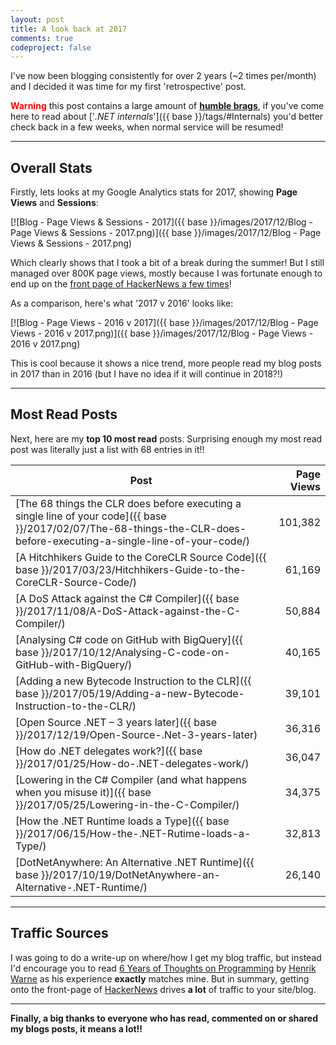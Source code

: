 ```yaml
---
layout: post
title: A look back at 2017
comments: true
codeproject: false
---
```


I've now been blogging consistently for over 2 years (~2 times per/month) and I decided it was time for my first 'retrospective' post. 

<strong style="color:red">Warning</strong> this post contains a large amount of [**humble brags**](https://www.urbandictionary.com/define.php?term=humblebrag), if you've come here to read about ['*.NET internals*']({{ base }}/tags/#Internals) you'd better check back in a few weeks, when normal service will be resumed!

----

## Overall Stats

Firstly, lets looks at my Google Analytics stats for 2017, showing **Page Views** and **Sessions**:

[![Blog - Page Views & Sessions - 2017]({{ base }}/images/2017/12/Blog - Page Views & Sessions - 2017.png)]({{ base }}/images/2017/12/Blog - Page Views & Sessions - 2017.png)

Which clearly shows that I took a bit of a break during the summer! But I still managed over 800K page views, mostly because I was fortunate enough to end up on the [front page of HackerNews a few times](https://hn.algolia.com/?query=mattwarren.org%2F2017&sort=byPopularity&prefix&page=0&dateRange=pastYear&type=story)!

As a comparison, here's what '2017 v 2016' looks like:

[![Blog - Page Views - 2016 v 2017]({{ base }}/images/2017/12/Blog - Page Views - 2016 v 2017.png)]({{ base }}/images/2017/12/Blog - Page Views - 2016 v 2017.png)

This is cool because it shows a nice trend, more people read my blog posts in 2017 than in 2016 (but I have no idea if it will continue in 2018?!)

----

## Most Read Posts

Next, here are my **top 10 most read** posts. Surprising enough my most read post was literally just a list with 68 entries in it!!

| Post | Page Views |
|------|-----------:|
| [The 68 things the CLR does before executing a single line of your code]({{ base }}/2017/02/07/The-68-things-the-CLR-does-before-executing-a-single-line-of-your-code/) | 101,382 |
| [A Hitchhikers Guide to the CoreCLR Source Code]({{ base }}/2017/03/23/Hitchhikers-Guide-to-the-CoreCLR-Source-Code/) | 61,169 |
| [A DoS Attack against the C# Compiler]({{ base }}/2017/11/08/A-DoS-Attack-against-the-C-Compiler/) | 50,884 |
| [Analysing C# code on GitHub with BigQuery]({{ base }}/2017/10/12/Analysing-C-code-on-GitHub-with-BigQuery/) | 40,165 |
| [Adding a new Bytecode Instruction to the CLR]({{ base }}/2017/05/19/Adding-a-new-Bytecode-Instruction-to-the-CLR/) | 39,101 |
| [Open Source .NET – 3 years later]({{ base }}/2017/12/19/Open-Source-.Net-3-years-later) | 36,316 |
| [How do .NET delegates work?]({{ base }}/2017/01/25/How-do-.NET-delegates-work/) | 36,047 |
| [Lowering in the C# Compiler (and what happens when you misuse it)]({{ base }}/2017/05/25/Lowering-in-the-C-Compiler/) | 34,375 |
| [How the .NET Runtime loads a Type]({{ base }}/2017/06/15/How-the-.NET-Rutime-loads-a-Type/) | 32,813 |
| [DotNetAnywhere: An Alternative .NET Runtime]({{ base }}/2017/10/19/DotNetAnywhere-an-Alternative-.NET-Runtime/) | 26,140 |

----

## Traffic Sources

I was going to do a write-up on where/how I get my blog traffic, but instead I'd encourage you to read [6 Years of Thoughts on Programming](https://henrikwarne.com/2017/11/26/6-years-of-thoughts-on-programming) by [Henrik Warne](https://twitter.com/henrikwarne) as his experience **exactly** matches mine. But in summary, getting onto the front-page of [HackerNews](http://news.ycombinator.com/) drives **a lot** of traffic to your site/blog.

----

**Finally, a big thanks to everyone who has read, commented on or shared my blogs posts, it means a lot!!**


